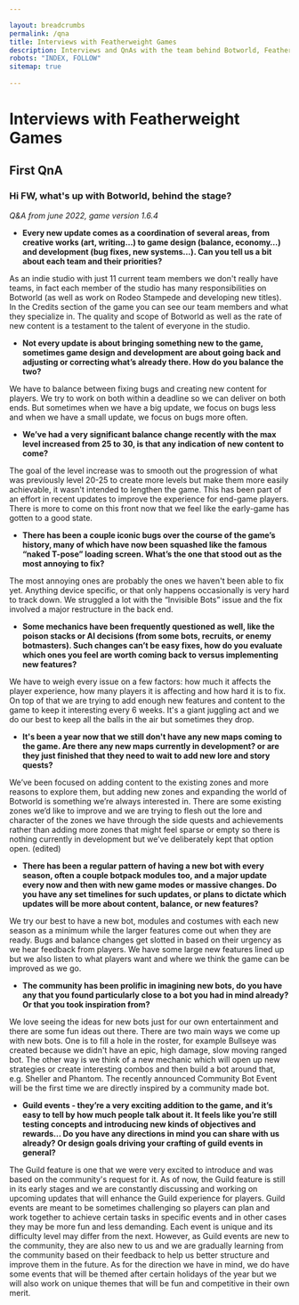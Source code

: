 ```yaml
---

layout: breadcrumbs
permalink: /qna
title: Interviews with Featherweight Games
description: Interviews and QnAs with the team behind Botworld, Featherweight Games.
robots: "INDEX, FOLLOW"
sitemap: true
  
---
```


# Interviews with Featherweight Games

## First QnA

### Hi FW, what's up with Botworld, behind the stage?

*Q&A from june 2022, game version 1.6.4*


- **Every new update comes as a coordination of several areas, from creative works (art, writing…) to game design (balance, economy…) and development (bug fixes, new systems…). Can you tell us a bit about each team and their priorities?**

As an indie studio with just 11 current team members we don't really have teams, in fact each member of the studio has many responsibilities on Botworld (as well as work on Rodeo Stampede and developing new titles). In the Credits section of the game you can see our team members and what they specialize in. The quality and scope of Botworld as well as the rate of new content is a testament to the talent of everyone in the studio. 


- **Not every update is about bringing something new to the game, sometimes game design and development are about going back and adjusting or correcting what’s already there. How do you balance the two?**

We have to balance between fixing bugs and creating new content for players. We try to work on both within a deadline so we can deliver on both ends. But sometimes when we have a big update, we focus on bugs less and when we have a small update, we focus on bugs more often. 


- **We’ve had a very significant balance change recently with the max level increased from 25 to 30, is that any indication of new content to come?** 

The goal of the level increase was to smooth out the progression of what was previously level 20-25 to create more levels but make them more easily achievable, it wasn't intended to lengthen the game. This has been part of an effort in recent updates to improve the experience for end-game players. There is more to come on this front now that we feel like the early-game has gotten to a good state.


- **There has been a couple iconic bugs over the course of the game’s history, many of which have now been squashed like the famous “naked T-pose” loading screen. What’s the one that stood out as the most annoying to fix?**

The most annoying ones are probably the ones we haven't been able to fix yet. Anything device specific, or that only happens occasionally is very hard to track down. We struggled a lot with the “Invisible Bots” issue and the fix involved a major restructure in the back end. 


- **Some mechanics have been frequently questioned as well, like the poison stacks or AI decisions (from some bots, recruits, or enemy botmasters). Such changes can’t be easy fixes, how do you evaluate which ones you feel are worth coming back to versus implementing new features?**

We have to weigh every issue on a few factors: how much it affects the player experience, how many players it is affecting and how hard it is to fix. On top of that we are trying to add enough new features and content to the game to keep it interesting every 6 weeks. It's a giant juggling act and we do our best to keep all the balls in the air but sometimes they drop. 


- **It's been a year now that we still don't have any new maps coming to the game. Are there any new maps currently in development? or are they just finished that they need to wait to add new lore and story quests?**

We’ve been focused on adding content to the existing zones and more reasons to explore them, but adding new zones and expanding the world of Botworld is something we’re always interested in. There are some existing zones we’d like to improve and we are trying to flesh out the lore and character of the zones we have through the side quests and achievements rather than adding more zones that might feel sparse or empty so there is nothing currently in development but we’ve deliberately kept that option open. (edited)


- **There has been a regular pattern of having a new bot with every season, often a couple botpack modules too, and a major update every now and then with new game modes or massive changes. Do you have any set timelines for such updates, or plans to dictate which updates will be more about content, balance, or new features?**

We try our best to have a new bot, modules and costumes with each new season as a minimum while the larger features come out when they are ready. Bugs and balance changes get slotted in based on their urgency as we hear feedback from players. We have some large new features lined up but we also listen to what players want and where we think the game can be improved as we go. 

- **The community has been prolific in imagining new bots, do you have any that you found particularly close to a bot you had in mind already? Or that you took inspiration from?**
 
We love seeing the ideas for new bots just for our own entertainment and there are some fun ideas out there. There are two main ways we come up with new bots. One is to fill a hole in the roster, for example Bullseye was created because we didn't have an epic, high damage, slow moving ranged bot. The other way is we think of a new mechanic which will open up new strategies or create interesting combos and then build a bot around that, e.g. Sheller and Phantom. The recently announced Community Bot Event will be the first time we are directly inspired by a community made bot.
 

- **Guild events - they’re a very exciting addition to the game, and it’s easy to tell by how much people talk about it. It feels like you’re still testing concepts and introducing new kinds of objectives and rewards… Do you have any directions in mind you can share with us already? Or design goals driving your crafting of guild events in general?**

The Guild feature is one that we were very excited to introduce and was based on the community's request for it. As of now, the Guild feature is still in its early stages and we are constantly discussing and working on upcoming updates that will enhance the Guild experience for players. Guild events are meant to be sometimes challenging so players can plan and work together to achieve certain tasks in specific events and in other cases they may be more fun and less demanding. Each event is unique and its difficulty level may differ from the next. However, as Guild events are new to the community, they are also new to us and we are gradually learning from the community based on their feedback to help us better structure and improve them in the future. As for the direction we have in mind, we do have some events that will be themed after certain holidays of the year but we will also work on unique themes that will be fun and competitive in their own merit.

